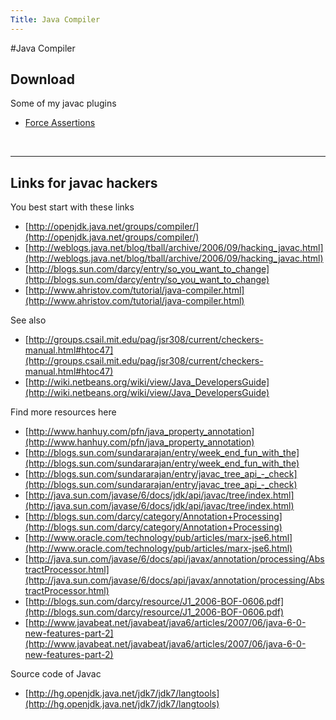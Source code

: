 ```yaml
---
Title: Java Compiler
---
```

#Java Compiler
## Download

Some of my javac plugins

- [Force Assertions](javacompiler/forceassertions)


&nbsp;


---

## Links for javac hackers

You best start with these links


-  [http://openjdk.java.net/groups/compiler/](http://openjdk.java.net/groups/compiler/)
-  [http://weblogs.java.net/blog/tball/archive/2006/09/hacking_javac.html](http://weblogs.java.net/blog/tball/archive/2006/09/hacking_javac.html)
-  [http://blogs.sun.com/darcy/entry/so_you_want_to_change](http://blogs.sun.com/darcy/entry/so_you_want_to_change)
-  [http://www.ahristov.com/tutorial/java-compiler.html](http://www.ahristov.com/tutorial/java-compiler.html)

See also


-  [http://groups.csail.mit.edu/pag/jsr308/current/checkers-manual.html#htoc47](http://groups.csail.mit.edu/pag/jsr308/current/checkers-manual.html#htoc47)
-  [http://wiki.netbeans.org/wiki/view/Java_DevelopersGuide](http://wiki.netbeans.org/wiki/view/Java_DevelopersGuide)

Find more resources here


-  [http://www.hanhuy.com/pfn/java_property_annotation](http://www.hanhuy.com/pfn/java_property_annotation)
-  [http://blogs.sun.com/sundararajan/entry/week_end_fun_with_the](http://blogs.sun.com/sundararajan/entry/week_end_fun_with_the)
-  [http://blogs.sun.com/sundararajan/entry/javac_tree_api_-_check](http://blogs.sun.com/sundararajan/entry/javac_tree_api_-_check)
-  [http://java.sun.com/javase/6/docs/jdk/api/javac/tree/index.html](http://java.sun.com/javase/6/docs/jdk/api/javac/tree/index.html)
-  [http://blogs.sun.com/darcy/category/Annotation+Processing](http://blogs.sun.com/darcy/category/Annotation+Processing)
-  [http://www.oracle.com/technology/pub/articles/marx-jse6.html](http://www.oracle.com/technology/pub/articles/marx-jse6.html)
-  [http://java.sun.com/javase/6/docs/api/javax/annotation/processing/AbstractProcessor.html](http://java.sun.com/javase/6/docs/api/javax/annotation/processing/AbstractProcessor.html)
-  [http://blogs.sun.com/darcy/resource/J1_2006-BOF-0606.pdf](http://blogs.sun.com/darcy/resource/J1_2006-BOF-0606.pdf)
-  [http://www.javabeat.net/javabeat/java6/articles/2007/06/java-6-0-new-features-part-2](http://www.javabeat.net/javabeat/java6/articles/2007/06/java-6-0-new-features-part-2)

Source code of Javac


-  [http://hg.openjdk.java.net/jdk7/jdk7/langtools](http://hg.openjdk.java.net/jdk7/jdk7/langtools)

&nbsp;
